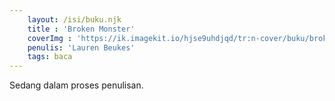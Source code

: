```yaml
---
    layout: /isi/buku.njk
    title : 'Broken Monster'
    coverImg : 'https://ik.imagekit.io/hjse9uhdjqd/tr:n-cover/buku/brokenMonster_a9AQJlUpw.jpg'
    penulis: 'Lauren Beukes'
    tags: baca
---
```


Sedang dalam proses penulisan.